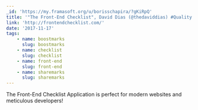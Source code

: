 ```yaml
---
_id: 'https://my.framasoft.org/u/borisschapira/?gKiRpQ'
title: '"The Front-End Checklist", David Dias (@thedaviddias) #Quality'
link: 'http://frontendchecklist.com/'
date: '2017-11-17'
tags:
    - name: boostmarks
      slug: boostmarks
    - name: checklist
      slug: checklist
    - name: front-end
      slug: front-end
    - name: sharemarks
      slug: sharemarks
---
```


<div class="markdown"><p>The Front-End Checklist Application is perfect for modern websites and meticulous developers!
</p></div>
